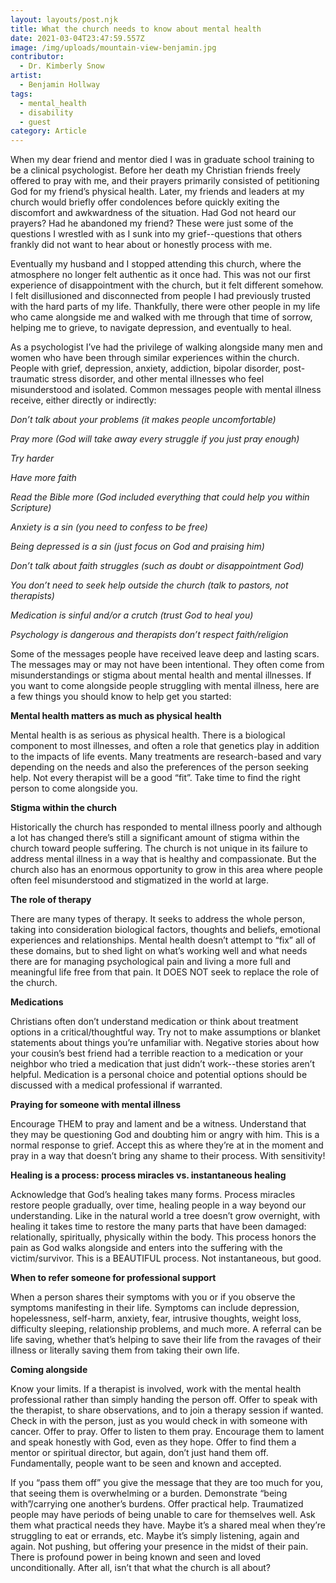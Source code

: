 ```yaml
---
layout: layouts/post.njk
title: What the church needs to know about mental health
date: 2021-03-04T23:47:59.557Z
image: /img/uploads/mountain-view-benjamin.jpg
contributor:
  - Dr. Kimberly Snow
artist:
  - Benjamin Hollway
tags:
  - mental_health
  - disability
  - guest
category: Article
---
```

When my dear friend and mentor died I was in graduate school training to be a clinical psychologist. Before her death my Christian friends freely offered to pray with me, and their prayers primarily consisted of petitioning God for my friend’s physical health. Later, my friends and leaders at my church would briefly offer condolences before quickly exiting the discomfort and awkwardness of the situation. Had God not heard our prayers? Had he abandoned my friend? These were just some of the questions I wrestled with as I sunk into my grief--questions that others frankly did not want to hear about or honestly process with me. 

Eventually my husband and I stopped attending this church, where the atmosphere no longer felt authentic as it once had. This was not our first experience of disappointment with the church, but it felt different somehow. I felt disillusioned and disconnected from people I had previously trusted with the hard parts of my life. Thankfully, there were other people in my life who came alongside me and walked with me through that time of sorrow, helping me to grieve, to navigate depression, and eventually to heal. 

As a psychologist I’ve had the privilege of walking alongside many men and women who have been through similar experiences within the church. People with grief, depression, anxiety, addiction, bipolar disorder, post-traumatic stress disorder, and other mental illnesses who feel misunderstood and isolated. Common messages people with mental illness receive, either directly or indirectly:

*Don’t talk about your problems (it makes people uncomfortable)*

*Pray more (God will take away every struggle if you just pray enough)*

*Try harder*

*Have more faith*

*Read the Bible more (God included everything that could help you within Scripture)*

*Anxiety is a sin (you need to confess to be free)*

*Being depressed is a sin (just focus on God and praising him)*

*Don’t talk about faith struggles (such as doubt or disappointment God)*

*You don’t need to seek help outside the church (talk to pastors, not therapists)*

*Medication is sinful and/or a crutch (trust God to heal you)*

*Psychology is dangerous and therapists don’t respect faith/religion* 

Some of the messages people have received leave deep and lasting scars. The messages may or may not have been intentional. They often come from misunderstandings or stigma about mental health and mental illnesses. If you want to come alongside people struggling with mental illness, here are a few things you should know to help get you started:

**Mental health matters as much as physical health**

Mental health is as serious as physical health. There is a biological component to most illnesses, and often a role that genetics play in addition to the impacts of life events. Many treatments are research-based and vary depending on the needs and also the preferences of the person seeking help. Not every therapist will be a good “fit”. Take time to find the right person to come alongside you. 

**Stigma within the church**

Historically the church has responded to mental illness poorly and although a lot has changed there’s still a significant amount of stigma within the church toward people suffering. The church is not unique in its failure to address mental illness in a way that is healthy and compassionate. But the church also has an enormous opportunity to grow in this area where people often feel misunderstood and stigmatized in the world at large. 

**The role of therapy**

There are many types of therapy. It seeks to address the whole person, taking into consideration biological factors, thoughts and beliefs, emotional experiences and relationships. Mental health doesn’t attempt to “fix” all of these domains, but to shed light on what’s working well and what needs there are for managing psychological pain and living a more full and meaningful life free from that pain. It DOES NOT seek to replace the role of the church. 

**Medications**

Christians often don’t understand medication or think about treatment options in a critical/thoughtful way. Try not to make assumptions or blanket statements about things you’re unfamiliar with. Negative stories about how your cousin’s best friend had a terrible reaction to a medication or your neighbor who tried a medication that just didn’t work--these stories aren’t helpful. Medication is a personal choice and potential options should be discussed with a medical professional if warranted. 

**Praying for someone with mental illness**

Encourage THEM to pray and lament and be a witness. Understand that they may be questioning God and doubting him or angry with him. This is a normal response to grief. Accept this as where they’re at in the moment and pray in a way that doesn’t bring any shame to their process. With sensitivity! 

**Healing is a process: process miracles vs. instantaneous healing**

Acknowledge that God’s healing takes many forms. Process miracles restore people gradually, over time, healing people in a way beyond our understanding. Like in the natural world a tree doesn’t grow overnight, with healing it takes time to restore the many parts that have been damaged: relationally, spiritually, physically within the body. This process honors the pain as God walks alongside and enters into the suffering with the victim/survivor. This is a BEAUTIFUL process. Not instantaneous, but good. 

**When to refer someone for professional support**

When a person shares their symptoms with you or if you observe the symptoms manifesting in their life. Symptoms can include depression, hopelessness, self-harm, anxiety, fear, intrusive thoughts, weight loss, difficulty sleeping, relationship problems, and much more. A referral can be life saving, whether that’s helping to save their life from the ravages of their illness or literally saving them from taking their own life. 

**Coming alongside** 

Know your limits. If a therapist is involved, work with the mental health professional rather than simply handing the person off. Offer to speak with the therapist, to share observations, and to join a therapy session if wanted. Check in  with the person, just as you would check in with someone with cancer. Offer to pray. Offer to listen to them pray. Encourage them to lament and speak honestly with God, even as they hope. Offer to find them a mentor or spiritual director, but again, don’t just hand them off. Fundamentally, people want to be seen and known and accepted. 

If you “pass them off” you give the message that they are too much for you, that seeing them is overwhelming or a burden. Demonstrate “being with”/carrying one another’s burdens. Offer practical help. Traumatized people may have periods of being unable to care for themselves well. Ask them what practical needs they have. Maybe it’s a shared meal when they’re struggling to eat or errands, etc. Maybe it’s simply listening, again and again. Not pushing, but offering your presence in the midst of their pain. There is profound power in being known and seen and loved unconditionally. After all, isn’t that what the church is all about?